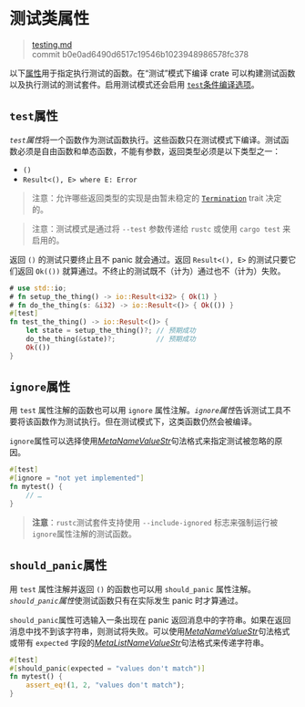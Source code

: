 # 测试类属性

>[testing.md](https://github.com/rust-lang/reference/blob/master/src/attributes/testing.md)\
>commit b0e0ad6490d6517c19546b1023948986578fc378

以下[属性]用于指定执行测试的函数。在“测试”模式下编译 crate 可以构建测试函数以及执行测试的测试套件。启用测试模式还会启用 [`test`条件编译选项]。

## `test`属性

*`test`属性*将一个函数作为测试函数执行。这些函数只在测试模式下编译。测试函数必须是自由函数和单态函数，不能有参数，返回类型必须是以下类型之一：

* `()`
* `Result<(), E> where E: Error`
<!-- * `!` -->
<!-- * Result<!, E> where E: Error` -->

> 注意：允许哪些返回类型的实现是由暂未稳定的 [`Termination`] trait 决定的。

<!-- 如果前面这节需要更新(从 "不能有参数" 开始, 同时需要修改 ../crates-and-source-files.md 文件 -->

> 注意：测试模式是通过将 `--test` 参数传递给 `rustc` 或使用 `cargo test` 来启用的。

返回 `()` 的测试只要终止且不 panic 就会通过。返回 `Result<(), E>` 的测试只要它们返回 `Ok(())` 就算通过。不终止的测试既不（计为）通过也不（计为）失败。

```rust
# use std::io;
# fn setup_the_thing() -> io::Result<i32> { Ok(1) }
# fn do_the_thing(s: &i32) -> io::Result<()> { Ok(()) }
#[test]
fn test_the_thing() -> io::Result<()> {
    let state = setup_the_thing()?; // 预期成功
    do_the_thing(&state)?;          // 预期成功
    Ok(())
}
```

## `ignore`属性

用 `test` 属性注解的函数也可以用 `ignore` 属性注解。*`ignore`属性*告诉测试工具不要将该函数作为测试执行。但在测试模式下，这类函数仍然会被编译。

`ignore`属性可以选择使用[_MetaNameValueStr_]句法格式来指定测试被忽略的原因。

```rust
#[test]
#[ignore = "not yet implemented"]
fn mytest() {
    // …
}
```

> **注意**：`rustc`测试套件支持使用 `--include-ignored` 标志来强制运行被 `ignore`属性注解的测试函数。

## `should_panic`属性

用 `test` 属性注解并返回 `()` 的函数也可以用 `should_panic` 属性注解。*`should_panic`属性*使测试函数只有在实际发生 panic 时才算通过。

`should_panic`属性可选输入一条出现在 panic 返回消息中的字符串。如果在返回消息中找不到该字符串，则测试将失败。可以使用[_MetaNameValueStr_]句法格式或带有 `expected` 字段的[_MetaListNameValueStr_]句法格式来传递字符串。

```rust
#[test]
#[should_panic(expected = "values don't match")]
fn mytest() {
    assert_eq!(1, 2, "values don't match");
}
```

[_MetaListNameValueStr_]: ../attributes.md#元数据项属性句法
[_MetaNameValueStr_]: ../attributes.md#元数据项属性句法
[`Termination`]: https://doc.rust-lang.org/std/process/trait.Termination.html
[`test`条件编译选项]: ../conditional-compilation.md#test
[属性]: ../attributes.md